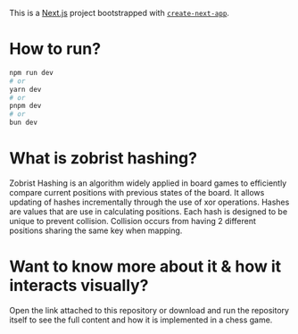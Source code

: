 This is a [Next.js](https://nextjs.org) project bootstrapped with [`create-next-app`](https://nextjs.org/docs/app/api-reference/cli/create-next-app).

# How to run?

```bash
npm run dev
# or
yarn dev
# or
pnpm dev
# or
bun dev
```

# What is zobrist hashing?
Zobrist Hashing is an algorithm widely applied in board games to efficiently compare current positions with previous states of the board.
It allows updating of hashes incrementally through the use of xor operations. Hashes are values that are use in calculating 
positions. Each hash is designed to be unique to prevent collision. Collision occurs from having 2 different positions sharing the same key when 
mapping. 

# Want to know more about it & how it interacts visually?
Open the link attached to this repository or download and run the repository itself to see the full content and how it is implemented in a chess game.
